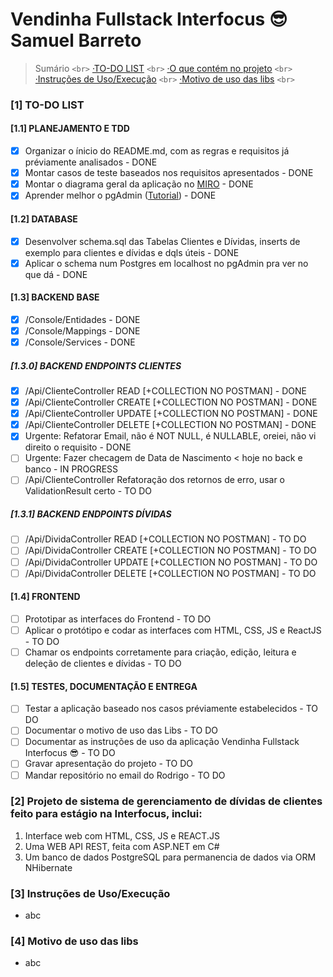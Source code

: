 # Vendinha Fullstack Interfocus 😎 Samuel Barreto

> Sumário `<br>`
> [·TO-DO LIST](#1-to-do-list) `<br>`
> [·O que contém no projeto](#2-projeto-de-sistema-de-gerenciamento-de-dívidas-de-clientes-feito-para-estágio-na-interfocus-inclui) `<br>`
> [·Instruções de Uso/Execução](#3-instruções-de-usoexecução) `<br>`
> [·Motivo de uso das libs](#4-motivo-de-uso-das-libs) `<br>`

### [1] TO-DO LIST

#### [1.1] PLANEJAMENTO E TDD

* [X] Organizar o ínicio do README.md, com as regras e requisitos já préviamente analisados - DONE
* [X] Montar casos de teste baseados nos requisitos apresentados - DONE
* [X] Montar o diagrama geral da aplicação no [MIRO](https://miro.com/pt/mapeamento-processos/) - DONE
* [X] Aprender melhor o pgAdmin ([Tutorial](https://www.youtube.com/watch?v=WFT5MaZN6g4&ab_channel=DatabaseStar)) - DONE

#### [1.2] DATABASE

* [X] Desenvolver schema.sql das Tabelas Clientes e Dívidas, inserts de exemplo para clientes e dívidas e dqls úteis - DONE
* [X] Aplicar o schema num Postgres em localhost no pgAdmin pra ver no que dá - DONE

#### [1.3] BACKEND BASE

* [X] /Console/Entidades - DONE
* [X] /Console/Mappings - DONE
* [X] /Console/Services - DONE

##### [1.3.0] BACKEND ENDPOINTS CLIENTES

* [X] /Api/ClienteController READ [+COLLECTION NO POSTMAN] - DONE
* [X] /Api/ClienteController CREATE [+COLLECTION NO POSTMAN] - DONE
* [X] /Api/ClienteController UPDATE [+COLLECTION NO POSTMAN] - DONE
* [X] /Api/ClienteController DELETE [+COLLECTION NO POSTMAN] - DONE
* [X] Urgente: Refatorar Email, não é NOT NULL, é NULLABLE, oreiei, não vi direito o requisito - DONE
* [ ] Urgente: Fazer checagem de Data de Nascimento < hoje no back e banco - IN PROGRESS
* [ ] /Api/ClienteController Refatoração dos retornos de erro, usar o ValidationResult certo - TO DO

##### [1.3.1] BACKEND ENDPOINTS DÍVIDAS

* [ ] /Api/DividaController READ [+COLLECTION NO POSTMAN] - TO DO
* [ ] /Api/DividaController CREATE [+COLLECTION NO POSTMAN] - TO DO
* [ ] /Api/DividaController UPDATE [+COLLECTION NO POSTMAN] - TO DO
* [ ] /Api/DividaController DELETE [+COLLECTION NO POSTMAN] - TO DO

#### [1.4] FRONTEND

* [ ] Prototipar as interfaces do Frontend - TO DO
* [ ] Aplicar o protótipo e codar as interfaces com HTML, CSS, JS e ReactJS - TO DO
* [ ] Chamar os endpoints corretamente para criação, edição, leitura e deleção de clientes e dívidas - TO DO

#### [1.5] TESTES, DOCUMENTAÇÃO E ENTREGA

* [ ] Testar a aplicação baseado nos casos préviamente estabelecidos - TO DO
* [ ] Documentar o motivo de uso das Libs - TO DO
* [ ] Documentar as instruções de uso da aplicação Vendinha Fullstack Interfocus 😎 - TO DO
* [ ] Gravar apresentação do projeto - TO DO
* [ ] Mandar repositório no email do Rodrigo - TO DO

### [2] Projeto de sistema de gerenciamento de dívidas de clientes feito para estágio na Interfocus, inclui:

1. Interface web com HTML, CSS, JS e REACT.JS
2. Uma WEB API REST, feita com ASP.NET em C#
3. Um banco de dados PostgreSQL para permanencia de dados via ORM NHibernate

### [3] Instruções de Uso/Execução

* abc

### [4] Motivo de uso das libs

* abc
